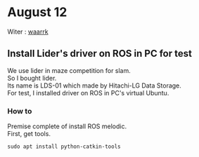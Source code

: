 # August 12
Witer : [waarrk](https://twitter.com/waarrk)

## Install Lider's driver on ROS in PC for test
We use lider in maze competition for slam.  
So I bought lider.  
Its name is LDS-01 which made by Hitachi-LG Data Storage.  
For test, I installed driver on ROS in PC's virtual Ubuntu.  

### How to
Premise complete of install ROS melodic.  
First, get tools.
```
sudo apt install python-catkin-tools
```
